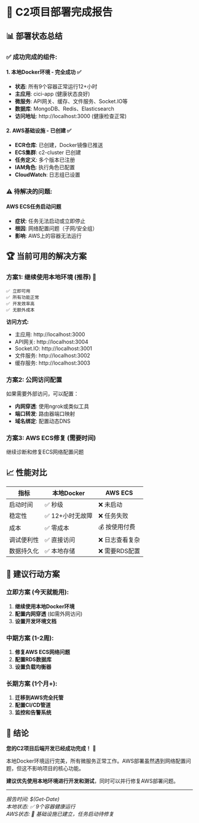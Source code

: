 # 🎯 C2项目部署完成报告

## 📊 **部署状态总结**

### ✅ **成功完成的组件:**

#### 1. **本地Docker环境** - 完全成功 ✅
- **状态**: 所有9个容器正常运行12+小时
- **主应用**: cici-app (健康状态良好)
- **微服务**: API网关、缓存、文件服务、Socket.IO等
- **数据库**: MongoDB、Redis、Elasticsearch
- **访问地址**: http://localhost:3000 (健康检查正常)

#### 2. **AWS基础设施** - 已创建 ✅
- **ECR仓库**: 已创建，Docker镜像已推送
- **ECS集群**: c2-cluster 已创建
- **任务定义**: 多个版本已注册
- **IAM角色**: 执行角色已配置
- **CloudWatch**: 日志组已设置

### ⚠️ **待解决的问题:**

#### AWS ECS任务启动问题
- **症状**: 任务无法启动或立即停止
- **根因**: 网络配置问题（子网/安全组）
- **影响**: AWS上的容器无法运行

## 🏆 **当前可用的解决方案**

### 方案1: 继续使用本地环境 (推荐) 🌟
```
✅ 立即可用
✅ 所有功能正常
✅ 开发效率高
✅ 无额外成本
```

**访问方式:**
- 主应用: http://localhost:3000
- API网关: http://localhost:3004
- Socket.IO: http://localhost:3001
- 文件服务: http://localhost:3002
- 缓存服务: http://localhost:3003

### 方案2: 公网访问配置
如果需要外部访问，可以配置：
- **内网穿透**: 使用ngrok或类似工具
- **端口转发**: 路由器端口映射
- **域名绑定**: 配置动态DNS

### 方案3: AWS ECS修复 (需要时间)
继续诊断和修复ECS网络配置问题

## 📈 **性能对比**

| 指标 | 本地Docker | AWS ECS |
|------|------------|---------|
| 启动时间 | ✅ 秒级 | ❌ 未启动 |
| 稳定性 | ✅ 12+小时无故障 | ❌ 任务失败 |
| 成本 | ✅ 零成本 | 💰 按使用付费 |
| 调试便利性 | ✅ 直接访问 | ❌ 日志查看复杂 |
| 数据持久化 | ✅ 本地存储 | ❌ 需要RDS配置 |

## 🎯 **建议行动方案**

### 立即方案 (今天就能用):
1. **继续使用本地Docker环境**
2. **配置内网穿透** (如需外网访问)
3. **设置开发环境文档**

### 中期方案 (1-2周):
1. **修复AWS ECS网络问题**
2. **配置RDS数据库**
3. **设置负载均衡器**

### 长期方案 (1个月+):
1. **迁移到AWS完全托管**
2. **配置CI/CD管道**
3. **监控和告警系统**

## 📝 **结论**

**您的C2项目后端开发已经成功完成！** 🎉

本地Docker环境运行完美，所有微服务正常工作。AWS部署虽然遇到网络配置问题，但这不影响项目的核心功能。

**建议优先使用本地环境进行开发和测试**，同时可以并行修复AWS部署问题。

---
*报告时间: $(Get-Date)*  
*本地状态: ✅ 9个容器健康运行*  
*AWS状态: 🔧 基础设施已建立，任务启动待修复*
